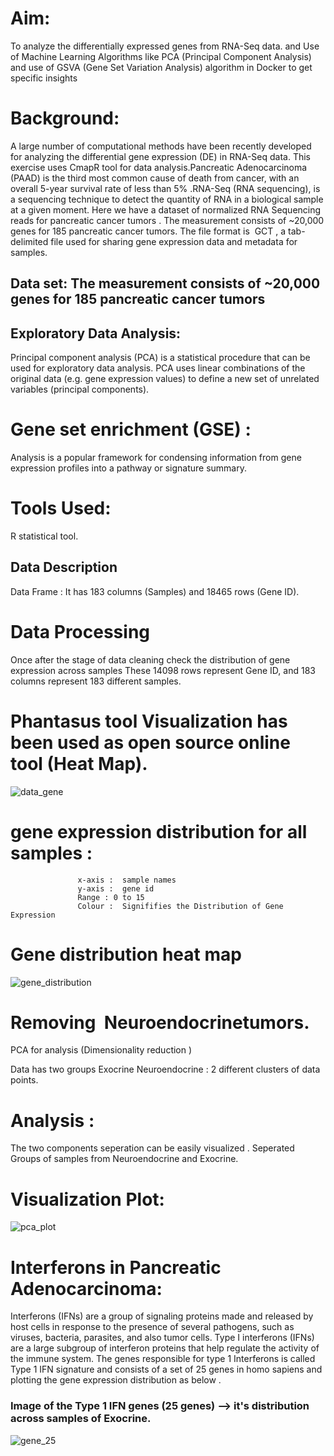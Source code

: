 
# Aim:
To analyze the differentially expressed genes from RNA-Seq data.
and Use of Machine Learning Algorithms like PCA (Principal Component Analysis) and use of GSVA (Gene Set Variation Analysis) algorithm in Docker to get specific insights

# Background:

A large number of computational methods have been recently developed for analyzing the differential 	gene expression (DE) in RNA-Seq data. 
This exercise uses  CmapR tool for data analysis.Pancreatic Adenocarcinoma (PAAD) is the third most common cause of death from cancer, with an overall 5-year survival rate of less than 5% .RNA-Seq (RNA sequencing), is a sequencing technique to detect the quantity of RNA in a biological sample at a given moment. Here we have a dataset of normalized RNA Sequencing reads for pancreatic cancer tumors​ . The measurement consists of ~20,000 genes for 185 pancreatic cancer tumors. The file format is ​ GCT , a tab-delimited file used for sharing gene expression data and metadata for samples.


## Data set: The measurement consists of ~20,000 genes for 185 pancreatic cancer tumors

## Exploratory Data Analysis:

Principal component analysis (PCA) is a statistical procedure that can be used for exploratory data analysis. PCA uses linear combinations of the original data (e.g. gene expression values) to define a new set of unrelated variables (principal components).

# Gene set enrichment (GSE) :
 
 Analysis is a popular framework for condensing information from gene expression profiles into a pathway or signature summary.

# Tools Used:
R statistical tool.

## Data Description 

 Data Frame : It has 183 columns (Samples) and 18465 rows (Gene ID).

# Data Processing
   Once after the stage of data cleaning check the distribution of gene expression across samples
   These 14098 rows represent Gene ID, and 183 columns represent 183 different samples.
   
# Phantasus tool Visualization has been used as open source online tool (Heat Map).

![data_gene](https://user-images.githubusercontent.com/36000962/75327868-17c63280-58a3-11ea-87b1-2d9e1b5ddfcf.png)


# gene expression distribution for all samples :

                   x-axis :  sample names
                   y-axis :  gene id
                   Range : 0 to 15
                   Colour :  Signififies the Distribution of Gene Expression 


# Gene distribution heat map 

![gene_distribution](https://user-images.githubusercontent.com/36000962/75326736-2875a900-58a1-11ea-9354-4d566826fdda.png)


# Removing  ​ Neuroendocrine​ tumors.

PCA for analysis (Dimensionality reduction )

Data has two groups  Exocrine Neuroendocrine :  2 different clusters of data points.

# Analysis :
  The two components seperation can be easily visualized . Seperated Groups of samples from Neuroendocrine and Exocrine.
# Visualization Plot:

![pca_plot](https://user-images.githubusercontent.com/36000962/75601309-d1114c00-5adf-11ea-90bc-9e5019b39346.png)








 

# Interferons in Pancreatic Adenocarcinoma:

Interferons (IFNs) are a group of signaling proteins made and released by host cells in response to the presence of several pathogens, such as viruses, bacteria, parasites, and also tumor cells. Type I interferons (IFNs) are a large subgroup of interferon proteins that help regulate the activity of the immune system. The genes responsible for type 1 Interferons is called ​ Type 1 IFN signature and consists of a set of 25 genes in homo sapiens and plotting the gene expression distribution as below .


### Image of the Type 1 IFN genes (25 genes) --> it's distribution across samples of Exocrine.

![gene_25]( https://drive.google.com/file/d/1wFY_IYZhyfpjeifLo0Y8ga6SCaICKLA1/view?usp=sharing)
